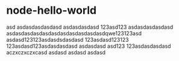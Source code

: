 # node-hello-world
asd
asdasdasdasdasd
asdasdasdasd
123asd123
asdasdasdasdasd
asdasdasdasdasdasdasdasdasdasdasdqwe123123asd
asdasd123123asdasdsdasdasd
123asdasd123123
123asdasd123asdasdasdasd
asdasdasd
asd123
123asdasdasdasd
aczxczxczxcasd
asdasd
asdasd
asdasd
